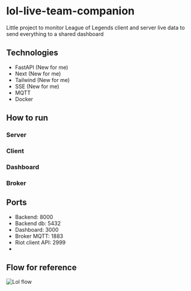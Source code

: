 # lol-live-team-companion
Little project to monitor League of Legends client and server live data to send everything to a shared dashboard

## Technologies
- FastAPI (New for me)
- Next (New for me)
- Tailwind (New for me)
- SSE (New for me)
- MQTT
- Docker


## How to run
### Server
### Client
### Dashboard
### Broker


## Ports
- Backend: 8000
- Backend db: 5432
- Dashboard: 3000
- Broker MQTT: 1883
- Riot client API: 2999
-

## Flow for reference

![Lol flow](https://github.com/VStahelin/lol-live-team-companion/assets/42194516/10c86363-3071-42f9-969e-58388b6d68ce)
